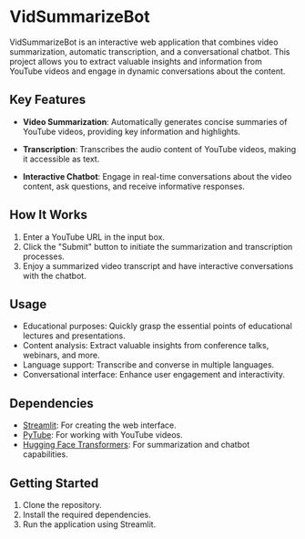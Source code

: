 # VidSummarizeBot

VidSummarizeBot is an interactive web application that combines video summarization, automatic transcription, and a conversational chatbot. This project allows you to extract valuable insights and information from YouTube videos and engage in dynamic conversations about the content.

## Key Features

- **Video Summarization**: Automatically generates concise summaries of YouTube videos, providing key information and highlights.

- **Transcription**: Transcribes the audio content of YouTube videos, making it accessible as text.

- **Interactive Chatbot**: Engage in real-time conversations about the video content, ask questions, and receive informative responses.

## How It Works

1. Enter a YouTube URL in the input box.
2. Click the "Submit" button to initiate the summarization and transcription processes.
3. Enjoy a summarized video transcript and have interactive conversations with the chatbot.

## Usage

- Educational purposes: Quickly grasp the essential points of educational lectures and presentations.
- Content analysis: Extract valuable insights from conference talks, webinars, and more.
- Language support: Transcribe and converse in multiple languages.
- Conversational interface: Enhance user engagement and interactivity.

## Dependencies

- [Streamlit](https://streamlit.io/): For creating the web interface.
- [PyTube](https://python-pytube.readthedocs.io/): For working with YouTube videos.
- [Hugging Face Transformers](https://huggingface.co/transformers/): For summarization and chatbot capabilities.

## Getting Started

1. Clone the repository.
2. Install the required dependencies.
3. Run the application using Streamlit.
